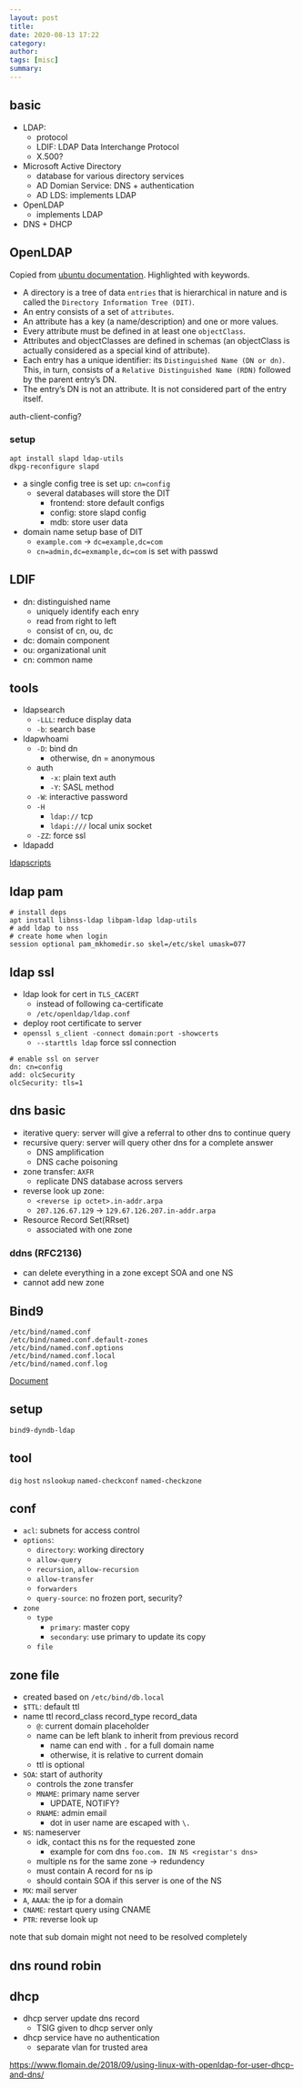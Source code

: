 ```yaml
---
layout: post
title: 
date: 2020-08-13 17:22
category: 
author: 
tags: [misc]
summary: 
---
```


## basic

* LDAP:
  * protocol
  * LDIF: LDAP Data Interchange Protocol
  * X.500?
* Microsoft Active Directory
  * database for various directory services
  * AD Domian Service: DNS + authentication
  * AD LDS: implements LDAP
* OpenLDAP
  * implements LDAP
* DNS + DHCP

## OpenLDAP

Copied from [ubuntu documentation](https://ubuntu.com/server/docs/service-ldap). Highlighted with keywords.

* A directory is a tree of data `entries` that is hierarchical in nature and is called the `Directory Information Tree (DIT)`.
* An entry consists of a set of `attributes`.
* An attribute has a key (a name/description) and one or more values.
* Every attribute must be defined in at least one `objectClass`.
* Attributes and objectClasses are defined in schemas (an objectClass is actually considered as a special kind of attribute).
* Each entry has a unique identifier: its `Distinguished Name (DN or dn)`. This, in turn, consists of a `Relative Distinguished Name (RDN)` followed by the parent entry’s DN.
* The entry’s DN is not an attribute. It is not considered part of the entry itself.

auth-client-config?

### setup

```
apt install slapd ldap-utils
dkpg-reconfigure slapd
```

* a single config tree is set up: `cn=config`
  * several databases will store the DIT
    * frontend: store default configs
    * config: store slapd config
    * mdb: store user data
* domain name setup base of DIT
  * `example.com` -> `dc=example,dc=com`
  * `cn=admin,dc=exmample,dc=com` is set with passwd

## LDIF

* dn: distinguished name
  * uniquely identify each enry
  * read from right to left
  * consist of cn, ou, dc
* dc: domain component
* ou: organizational unit
* cn: common name

## tools

* ldapsearch
  * `-LLL`: reduce display data
  * `-b`: search base
* ldapwhoami
  * `-D`: bind dn
    * otherwise, dn = anonymous
  * auth
    * `-x`: plain text auth
    * `-Y`: SASL method
  * `-W`: interactive password
  * `-H`
    * `ldap://` tcp
    * `ldapi:///` local unix socket
  * `-ZZ`: force ssl
* ldapadd

[ldapscripts](https://ubuntu.com/server/docs/service-ldap-usage)

## ldap pam

```
# install deps
apt install libnss-ldap libpam-ldap ldap-utils
# add ldap to nss
# create home when login
session optional pam_mkhomedir.so skel=/etc/skel umask=077
```

## ldap ssl

* ldap look for cert in `TLS_CACERT`
  * instead of following ca-certificate
  * `/etc/openldap/ldap.conf`
* deploy root certificate to server
* `openssl s_client -connect domain:port -showcerts`
  * `--starttls ldap` force ssl connection

```
# enable ssl on server
dn: cn=config
add: olcSecurity
olcSecurity: tls=1
```

## dns basic

* iterative query: server will give a referral to other dns to continue query
* recursive query: server will query other dns for a complete answer
  * DNS amplification
  * DNS cache poisoning
* zone transfer: `AXFR`
  * replicate DNS database across servers
* reverse look up zone:
  * `<reverse ip octet>.in-addr.arpa`
  * `207.126.67.129` -> `129.67.126.207.in-addr.arpa`
* Resource Record Set(RRset)
  * associated with one zone

### ddns (RFC2136)

* can delete everything in a zone except SOA and one NS
* cannot add new zone

## Bind9

```
/etc/bind/named.conf
/etc/bind/named.conf.default-zones
/etc/bind/named.conf.options
/etc/bind/named.conf.local
/etc/bind/named.conf.log
```

[Document](https://bind9.readthedocs.io/en/latest/reference.html)

## setup 

```
bind9-dyndb-ldap
```

## tool

`dig`
`host`
`nslookup`
`named-checkconf`
`named-checkzone`

## conf

* `acl`: subnets for access control
* `options`:
  * `directory`: working directory
  * `allow-query`
  * `recursion`, `allow-recursion`
  * `allow-transfer`
  * `forwarders`
  * `query-source`: no frozen port, security?
* `zone`
  * `type`
    * `primary`: master copy
    * `secondary`: use primary to update its copy
  * `file`

## zone file

* created based on `/etc/bind/db.local`
* `$TTL`: default ttl
* name ttl record_class	record_type record_data
  * `@`: current domain placeholder
  * name can be left blank to inherit from previous record
    * name can end with `.` for a full domain name
    * otherwise, it is relative to current domain
  * ttl is optional
* `SOA`: start of authority
  * controls the zone transfer
  * `MNAME`: primary name server
    * UPDATE, NOTIFY?
  * `RNAME`: admin email
    * dot in user name are escaped with `\.`
* `NS`: nameserver
  * idk, contact this ns for the requested zone
    * example for com dns `foo.com. IN NS <registar's dns>`
  * multiple ns for the same zone -> redundency
  * must contain A record for ns ip
  * should contain SOA if this server is one of the NS
* `MX`: mail server
* `A`, `AAAA`: the ip for a domain
* `CNAME`: restart query using CNAME
* `PTR`: reverse look up

note that sub domain might not need to be resolved completely

## dns round robin


## dhcp

* dhcp server update dns record
  * TSIG given to dhcp server only
* dhcp service have no authentication
  * separate vlan for trusted area

https://www.flomain.de/2018/09/using-linux-with-openldap-for-user-dhcp-and-dns/
